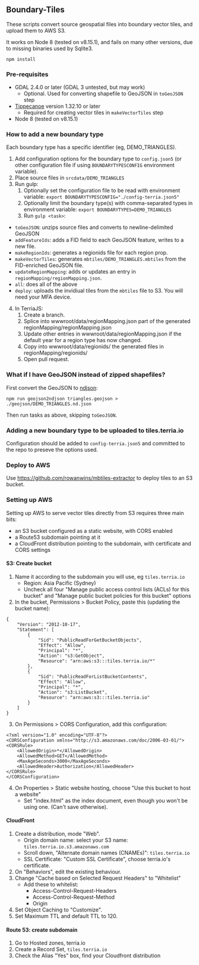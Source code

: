 ## Boundary-Tiles

These scripts convert source geospatial files into boundary vector tiles, and upload them to AWS S3.

It works on Node 8 (tested on v8.15.1), and fails on many other versions, due to missing binaries used by Sqlite3.

```
npm install
```

### Pre-requisites

- GDAL 2.4.0 or later (GDAL 3 untested, but may work)
  - Optional. Used for converting shapefile to GeoJSON in `toGeoJSON` step
- [Tippecanoe](https://github.com/mapbox/tippecanoe) version 1.32.10 or later
  - Required for creating vector tiles in `makeVectorTiles` step
- Node 8 (tested on v8.15.1)

### How to add a new boundary type

Each boundary type has a specific identifier (eg, DEMO_TRIANGLES).

1. Add configuration options for the boundary type to `config.json5` (or other configuration file if using `BOUNDARYTYPESCONFIG` environment variable).
2. Place source files in `srcdata/DEMO_TRIANGLES`
3. Run gulp:
   1. Optionally set the configuration file to be read with environment variable:
      `export BOUNDARYTYPESCONFIG="./config-terria.json5"`
   2. Optionally limit the boundary type(s) with comma-separated types in environment variable:
      `export BOUNDARYTYPES=DEMO_TRIANGLES`
   3. Run `gulp <task>`:

- `toGeoJSON`: unzips source files and converts to newline-delimited GeoJSON
- `addFeatureIds`: adds a FID field to each GeoJSON feature, writes to a new file.
- `makeRegionIds`: generates a regionids file for each region prop.
- `makeVectorTiles`: generates `mbtiles/DEMO_TRIANGLES.mbtiles` from the FID-enriched GeoJSON file.
- `updateRegionMapping`: adds or updates an entry in `regionMapping/regionMapping.json`.
- `all`: does all of the above
- `deploy`: uploads the invidiual tiles from the `mbtiles` file to S3. You will need your MFA device.

4. In TerriaJS:
   1. Create a branch.
   2. Splice into wwwroot/data/regionMapping.json part of the generated regionMapping/regionMapping.json
   3. Update other entries in wwwroot/data/regionMapping.json if the default year for a region type has now changed.
   4. Copy into wwwroot/data/regionids/ the generated files in regionMapping/regionids/
   5. Open pull request.

### What if I have GeoJSON instead of zipped shapefiles?

First convert the GeoJSON to [ndjson](http://ndjson.org/):

`npm run geojson2ndjson triangles.geojson > ./geojson/DEMO_TRIANGLES.nd.json`

Then run tasks as above, skipping `toGeoJSON`.

### Adding a new boundary type to be uploaded to tiles.terria.io

Configuration should be added to `config-terria.json5` and committed to the repo to preseve the options used.

### Deploy to AWS 

Use https://github.com/rowanwins/mbtiles-extractor to deploy tiles to an S3 bucket.

### Setting up AWS

Setting up AWS to serve vector tiles directly from S3 requires three main bits:

- an S3 bucket configured as a static website, with CORS enabled
- a Route53 subdomain pointing at it
- a CloudFront distribution pointing to the subdomain, with certificate and CORS settings

#### S3: Create bucket

1. Name it according to the subdomain you will use, eg `tiles.terria.io`
   - Region: Asia Pacific (Sydney)
   - Uncheck all four "Manage public access control lists (ACLs) for this bucket" and "Manage public bucket policies for this bucket" options
2. In the bucket, Permissions > Bucket Policy, paste this (updating the bucket name):

```
{
    "Version": "2012-10-17",
    "Statement": [
        {
            "Sid": "PublicReadForGetBucketObjects",
            "Effect": "Allow",
            "Principal": "*",
            "Action": "s3:GetObject",
            "Resource": "arn:aws:s3:::tiles.terria.io/*"
        },
        {
            "Sid": "PublicReadForListBucketContents",
            "Effect": "Allow",
            "Principal": "*",
            "Action": "s3:ListBucket",
            "Resource": "arn:aws:s3:::tiles.terria.io"
        }
    ]
}
```

3. On Permissions > CORS Configuration, add this configuration:

```
<?xml version="1.0" encoding="UTF-8"?>
<CORSConfiguration xmlns="http://s3.amazonaws.com/doc/2006-03-01/">
<CORSRule>
    <AllowedOrigin>*</AllowedOrigin>
    <AllowedMethod>GET</AllowedMethod>
    <MaxAgeSeconds>3000</MaxAgeSeconds>
    <AllowedHeader>Authorization</AllowedHeader>
</CORSRule>
</CORSConfiguration>
```

4. On Properties > Static website hosting, choose "Use this bucket to host a website"
   - Set "index.html" as the index document, even though you won't be using one. (Can't save otherwise).

#### CloudFront

1. Create a distribution, mode "Web".
   - Origin domain name: select your S3 name: `tiles.terria.io.s3.amazonaws.com`
   - Scroll down, "Alternate domain names (CNAMEs)": `tiles.terria.io`
   - SSL Certificate: "Custom SSL Certificate", choose terria.io's certificate.
2. On "Behaviors", edit the existing behaviour.
3. Change "Cache based on Selected Request Headers" to "Whitelist"
   - Add these to whitelist:
     - Access-Control-Request-Headers
     - Access-Control-Request-Method
     - Origin
4. Set Object Caching to "Customize".
5. Set Maximum TTL and default TTL to 120.

#### Route 53: create subdomain

1. Go to Hosted zones, terria.io
2. Create a Record Set, `tiles.terria.io`
3. Check the Alias "Yes" box, find your Cloudfront distribution
